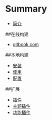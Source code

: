 # Summary

* [简介](README.md)

##在线构建
* [gitbook.com](charter/about/gitbook.md)

##本地构建
* [安装](charter/installation/installation.md)
* [使用](charter/usege/usege.md)
* [配置](charter/setting/setting.md)

##扩展
* [插件](charter/packages/package.md)
* [主题插件](charter/packages/theme.md)
* [功能插件](charter/packages/tool.md)

